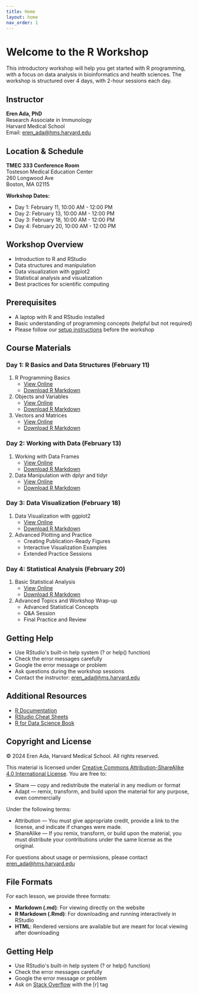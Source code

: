 ```yaml
---
title: Home
layout: home
nav_order: 1
---
```


# Welcome to the R Workshop

This introductory workshop will help you get started with R programming, with a focus on data analysis in bioinformatics and health sciences. The workshop is structured over 4 days, with 2-hour sessions each day.

## Instructor

**Eren Ada, PhD**  
Research Associate in Immunology  
Harvard Medical School  
Email: eren_ada@hms.harvard.edu

## Location & Schedule

**TMEC 333 Conference Room**  
Tosteson Medical Education Center  
260 Longwood Ave  
Boston, MA 02115

**Workshop Dates:**
- Day 1: February 11, 10:00 AM - 12:00 PM
- Day 2: February 13, 10:00 AM - 12:00 PM
- Day 3: February 18, 10:00 AM - 12:00 PM
- Day 4: February 20, 10:00 AM - 12:00 PM

## Workshop Overview

- Introduction to R and RStudio
- Data structures and manipulation
- Data visualization with ggplot2
- Statistical analysis and visualization
- Best practices for scientific computing

## Prerequisites

- A laptop with R and RStudio installed
- Basic understanding of programming concepts (helpful but not required)
- Please follow our [setup instructions](setup.md) before the workshop

## Course Materials

### Day 1: R Basics and Data Structures (February 11)
1. R Programming Basics 
   - [View Online](r_basics)
   - [Download R Markdown](class-materials/r_basics.Rmd)
2. Objects and Variables
   - [View Online](objects-variables)
   - [Download R Markdown](class-materials/objects-variables.Rmd)
3. Vectors and Matrices
   - [View Online](vectors-matrices)
   - [Download R Markdown](class-materials/vectors-matrices.Rmd)

### Day 2: Working with Data (February 13)
1. Working with Data Frames
   - [View Online](data-frames)
   - [Download R Markdown](class-materials/data-frames.Rmd)
2. Data Manipulation with dplyr and tidyr
   - [View Online](data-manipulation)
   - [Download R Markdown](class-materials/data-manipulation.Rmd)

### Day 3: Data Visualization (February 18)
1. Data Visualization with ggplot2
   - [View Online](data-visualization)
   - [Download R Markdown](class-materials/data-visualization.Rmd)
2. Advanced Plotting and Practice
   - Creating Publication-Ready Figures
   - Interactive Visualization Examples
   - Extended Practice Sessions

### Day 4: Statistical Analysis (February 20)
1. Basic Statistical Analysis
   - [View Online](basic-statistics)
   - [Download R Markdown](class-materials/basic-statistics.Rmd)
2. Advanced Topics and Workshop Wrap-up
   - Advanced Statistical Concepts
   - Q&A Session
   - Final Practice and Review

## Getting Help

- Use RStudio's built-in help system (? or help() function)
- Check the error messages carefully
- Google the error message or problem
- Ask questions during the workshop sessions
- Contact the instructor: eren_ada@hms.harvard.edu

## Additional Resources

- [R Documentation](https://cran.r-project.org/doc/manuals/r-release/R-intro.html)
- [RStudio Cheat Sheets](https://www.rstudio.com/resources/cheatsheets/)
- [R for Data Science Book](https://r4ds.had.co.nz/)

## Copyright and License

© 2024 Eren Ada, Harvard Medical School. All rights reserved.

This material is licensed under [Creative Commons Attribution-ShareAlike 4.0 International License](https://creativecommons.org/licenses/by-sa/4.0/). You are free to:
- Share — copy and redistribute the material in any medium or format
- Adapt — remix, transform, and build upon the material for any purpose, even commercially

Under the following terms:
- Attribution — You must give appropriate credit, provide a link to the license, and indicate if changes were made.
- ShareAlike — If you remix, transform, or build upon the material, you must distribute your contributions under the same license as the original.

For questions about usage or permissions, please contact eren_ada@hms.harvard.edu

## File Formats

For each lesson, we provide three formats:
- **Markdown (.md)**: For viewing directly on the website
- **R Markdown (.Rmd)**: For downloading and running interactively in RStudio
- **HTML**: Rendered versions are available but are meant for local viewing after downloading

## Getting Help

- Use RStudio's built-in help system (? or help() function)
- Check the error messages carefully
- Google the error message or problem
- Ask on [Stack Overflow](https://stackoverflow.com/questions/tagged/r) with the [r] tag 